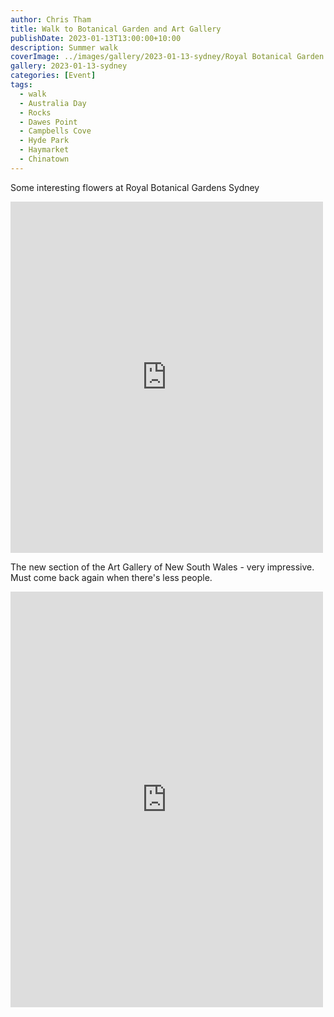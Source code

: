 ```yaml
---
author: Chris Tham
title: Walk to Botanical Garden and Art Gallery
publishDate: 2023-01-13T13:00:00+10:00
description: Summer walk
coverImage: ../images/gallery/2023-01-13-sydney/Royal Botanical Garden.jpeg
gallery: 2023-01-13-sydney
categories: [Event]
tags:
  - walk
  - Australia Day
  - Rocks
  - Dawes Point
  - Campbells Cove
  - Hyde Park
  - Haymarket
  - Chinatown
---
```


Some interesting flowers at Royal Botanical Gardens Sydney

<iframe src="https://www.facebook.com/plugins/post.php?href=https%3A%2F%2Fwww.facebook.com%2Fchris1.tham%2Fposts%2Fpfbid02pZs7dHx1NSisKriEVzU8jztbnVqfUezdh7WdAhQAaem4RxLFUoAPC5SDwYcrXCBPl&show_text=true&width=500" width="500" height="562" style="border:none;overflow:hidden" scrolling="no" frameborder="0" allowfullscreen="true" allow="autoplay; clipboard-write; encrypted-media; picture-in-picture; web-share"></iframe>

The new section of the Art Gallery of New South Wales - very impressive. Must come back again when there's less people.

<iframe src="https://www.facebook.com/plugins/post.php?href=https%3A%2F%2Fwww.facebook.com%2Fchris1.tham%2Fposts%2Fpfbid0s84e8JPEkxyvM27oRFdhJEGNgvjimgEbdSHMmo67or3cSSrTakyCJFfMpdADiou8l&show_text=true&width=500" width="500" height="665" style="border:none;overflow:hidden" scrolling="no" frameborder="0" allowfullscreen="true" allow="autoplay; clipboard-write; encrypted-media; picture-in-picture; web-share"></iframe>

